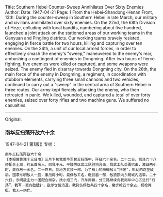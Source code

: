 Title: Southern Hebei Counter-Sweep Annihilates Over Sixty Enemies
Author: 
Date: 1947-04-21
Page: 1
From the Hebei-Shandong-Henan Front, 13th: During the counter-sweep in Southern Hebei in late March, our military and civilians annihilated over sixty enemies. On the 22nd, the 68th Division of Heze, colluding with local bandits, numbering about five hundred, launched a joint attack on the stationed areas of our working teams in the Ganyuan and Pingling districts. Our working teams bravely resisted, engaging in fierce battle for two hours, killing and capturing over ten enemies. On the 24th, a unit of our local armed forces, in order to effectively smash the enemy's "sweep," maneuvered to the enemy's rear, ambushing a contingent of enemies in Dongming. After two hours of fierce fighting, five enemies were killed or captured, and some weapons were seized. The enemy fled in disarray towards Dongming city. On the 26th, the main force of the enemy in Dongming, a regiment, in coordination with stubborn elements, carrying three small cannons and two vehicles, continued to carry out a "sweep" in the central area of Southern Hebei in three routes. Our army kept fiercely attacking the enemy, who then retreated in panic. We killed, wounded, and captured a total of over forty enemies, seized over forty rifles and two machine guns. We suffered no casualties.



<hr /> 

Original: 


### 南华反扫荡歼敌六十余

1947-04-21
第1版()
专栏：

    南华反扫荡歼敌六十余
    【本报冀鲁豫十三日电】三月下旬我南华军民反扫荡中，歼敌六十余名。二十二日，荷泽六十八师配合土顽，约五百余人，向我干元、平陵等区武工队驻地合击，我武工队英勇抗击，激战两小时，毙俘敌十余名。二十四日，我地方武装一部，为了有力的粉碎敌人“扫荡”，机动的跳至敌后，围袭东明敌人一股，激战两小时，毙俘敌五名，缴武器一部，敌狼狈向东明城内逃窜。二十六日，东明敌主力一团配合顽杂，携小炮三门，汽车两辆，分三路继续向我南华中心区进行“扫荡”，我军一直向敌猛扑，敌即仓惶溃退。我毙伤俘敌共四十余名，缴步枪四十余支，机枪两挺。我无一伤亡。
